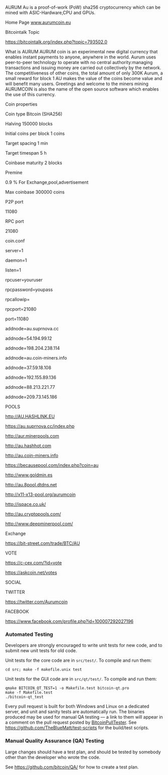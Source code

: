 ﻿AURUM Au is a proof-of-work (PoW)
sha256 cryptocurrency 
which can be mined 
with ASIC-Hardware,CPU and GPUs. 

Home Page www.aurumcoin.eu

Bitcointalk Topic 

https://bitcointalk.org/index.php?topic=793502.0


What is AURUM
AURUM coin is an experimental new digital currency that enables instant payments to anyone, anywhere in the world. Aurum uses peer-to-peer 
technology to operate with no central authority:managing transactions and issuing money are carried out collectively by the network. 
The competitiveness of other coins, the total amount of only 300K Aurum, a small reward for block 1 AU makes the value of the coins 
become value and will benefit many users. Greetings and welcome to the miners mining 
AURUMCOIN is also the name of the open source software which enables the use of this currency.

Coin properties

Coin type Bitcoin (SHA256)

Halving 150000 blocks

Initial coins per block 1 coins

Target spacing 1 min

Target timespan 5 h

Coinbase maturity 2 blocks

Premine

0.9 % For Exchange,pool,advertisement

Max coinbase 300000 coins

P2P port

11080

RPC port

21080

coin.conf

server=1

daemon=1

listen=1

rpcuser=youruser

rpcpassword=youpass

rpcallowip=

rpcport=21080

port=11080

addnode=au.suprnova.cc

addnode=54.194.99.12

addnode=198.204.238.114

addnode=au.coin-miners.info

addnode=37.59.18.108

addnode=192.155.89.136

addnode=88.213.221.77

addnode=209.73.145.186


POOLS

http://AU.HASHLINK.EU 

https://au.suprnova.cc/index.php

http://aur.minerpools.com 

http://au.hashhot.com 

http://au.coin-miners.info

https://becausepool.com/index.php?coin=au 

http://www.goldmin.es 

http://au.8pool.dtdns.net

http://x11-x13-pool.org/aurumcoin

http://ispace.co.uk/

http://au.cryptopools.com/

http://www.deepminerpool.com/

Exchange

https://bit-street.com/trade/BTC/AU


VOTE

https://c-cex.com/?id=vote

https://askcoin.net/votes


SOCIAL

TWITTER

https://twitter.com/Aurumcoin

FACEBOOK

https://www.facebook.com/profile.php?id=100007292027196





### Automated Testing

Developers are strongly encouraged to write unit tests for new code, and to
submit new unit tests for old code.

Unit tests for the core code are in `src/test/`. To compile and run them:

    cd src; make -f makefile.unix test

Unit tests for the GUI code are in `src/qt/test/`. To compile and run them:

    qmake BITCOIN_QT_TEST=1 -o Makefile.test bitcoin-qt.pro
    make -f Makefile.test
    ./bitcoin-qt_test

Every pull request is built for both Windows and Linux on a dedicated server,
and unit and sanity tests are automatically run. The binaries produced may be
used for manual QA testing — a link to them will appear in a comment on the
pull request posted by [BitcoinPullTester](https://github.com/BitcoinPullTester). See https://github.com/TheBlueMatt/test-scripts
for the build/test scripts.

### Manual Quality Assurance (QA) Testing

Large changes should have a test plan, and should be tested by somebody other
than the developer who wrote the code.

See https://github.com/bitcoin/QA/ for how to create a test plan.
